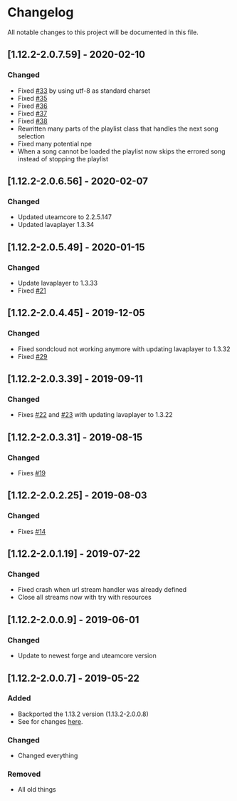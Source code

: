 # Changelog
All notable changes to this project will be documented in this file.

## [1.12.2-2.0.7.59] - 2020-02-10
### Changed
 - Fixed [#33](https://github.com/MC-U-Team/Music-Player/issues/33) by using utf-8 as standard charset
 - Fixed [#35](https://github.com/MC-U-Team/Music-Player/issues/35)
 - Fixed [#36](https://github.com/MC-U-Team/Music-Player/issues/36)
 - Fixed [#37](https://github.com/MC-U-Team/Music-Player/issues/37)
 - Fixed [#38](https://github.com/MC-U-Team/Music-Player/issues/38)
 - Rewritten many parts of the playlist class that handles the next song selection
 - Fixed many potential npe
 - When a song cannot be loaded the playlist now skips the errored song instead of stopping the playlist

## [1.12.2-2.0.6.56] - 2020-02-07
### Changed
 - Updated uteamcore to 2.2.5.147
 - Updated lavaplayer 1.3.34

## [1.12.2-2.0.5.49] - 2020-01-15
### Changed
 - Update lavaplayer to 1.3.33
 - Fixed [#21](https://github.com/MC-U-Team/Music-Player/issues/21)

## [1.12.2-2.0.4.45] - 2019-12-05
### Changed
 - Fixed sondcloud not working anymore with updating lavaplayer to 1.3.32
 - Fixed [#29](https://github.com/MC-U-Team/Music-Player/issues/29)

## [1.12.2-2.0.3.39] - 2019-09-11
### Changed
 - Fixes [#22](https://github.com/MC-U-Team/Music-Player/issues/22) and [#23](https://github.com/MC-U-Team/Music-Player/issues/23) with updating lavaplayer to 1.3.22

## [1.12.2-2.0.3.31] - 2019-08-15
### Changed
 - Fixes [#19](https://github.com/MC-U-Team/Music-Player/issues/19)

## [1.12.2-2.0.2.25] - 2019-08-03
### Changed
 - Fixes [#14](https://github.com/MC-U-Team/Music-Player/issues/14)

## [1.12.2-2.0.1.19] - 2019-07-22
### Changed
 - Fixed crash when url stream handler was already defined
 - Close all streams now with try with resources

## [1.12.2-2.0.0.9] - 2019-06-01
### Changed
 - Update to newest forge and uteamcore version

## [1.12.2-2.0.0.7] - 2019-05-22
### Added
 - Backported the 1.13.2 version (1.13.2-2.0.0.8)
 - See for changes [here](https://github.com/MC-U-Team/Music-Player/blob/1.13.2/CHANGELOG.md).

### Changed
 - Changed everything

### Removed
 - All old things
